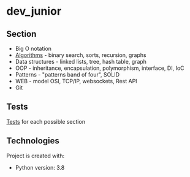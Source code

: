 # dev_junior

## Section

* Big O notation
* [Algorithms](algorithms) - binary search, sorts, recursion, graphs
* Data structures - linked lists, tree, hash table, graph
* OOP - inheritance, encapsulation, polymorphism, interface, DI, IoC
* Patterns - "patterns band of four", SOLID
* WEB - model OSI, TCP/IP, websockets, Rest API
* Git

## Tests
[Tests](tests) for each possible section

## Technologies
Project is created with:
* Python version: 3.8
